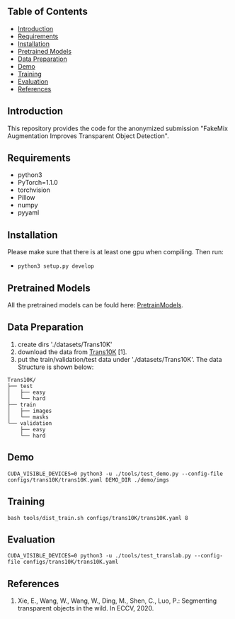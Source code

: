 ## Table of Contents
- [Introduction](#Introduction)
- [Requirements](#Requirements)
- [Installation](#Installation)
- [Pretrained Models](#Pretrained-Models)
- [Data Preparation](#Data-Preparation)
- [Demo](#Demo)
- [Training](#Training)
- [Evaluation](#Evaluation)
- [References](#References)


## Introduction
This repository provides the code for the anonymized submission "FakeMix Augmentation Improves Transparent Object Detection".

## Requirements
- python3
- PyTorch=1.1.0
- torchvision
- Pillow
- numpy
- pyyaml

## Installation

Please make sure that there is at least one gpu when compiling. Then run:

- `python3 setup.py develop`

## Pretrained Models
All the pretrained models can be fould here:
[PretrainModels](https://github.com/AnonymizedUserSubmission/AnonymizedLinkForFANet/tree/main/workdirs).


## Data Preparation
1. create dirs './datasets/Trans10K'
2. download the data from [Trans10K](https://xieenze.github.io/projects/TransLAB/TransLAB.html) [1].
3. put the train/validation/test data under './datasets/Trans10K'.
The data Structure is shown below:

```
Trans10K/
├── test
│   ├── easy
│   └── hard
├── train
│   ├── images
│   └── masks
└── validation
    ├── easy
    └── hard
```

## Demo
```
CUDA_VISIBLE_DEVICES=0 python3 -u ./tools/test_demo.py --config-file configs/trans10K/trans10K.yaml DEMO_DIR ./demo/imgs
```

## Training
```
bash tools/dist_train.sh configs/trans10K/trans10K.yaml 8
```

## Evaluation
```
CUDA_VISIBLE_DEVICES=0 python3 -u ./tools/test_translab.py --config-file configs/trans10K/trans10K.yaml 
```

## References
1. Xie, E., Wang, W., Wang, W., Ding, M., Shen, C., Luo, P.: Segmenting transparent objects in the wild. In ECCV, 2020.
